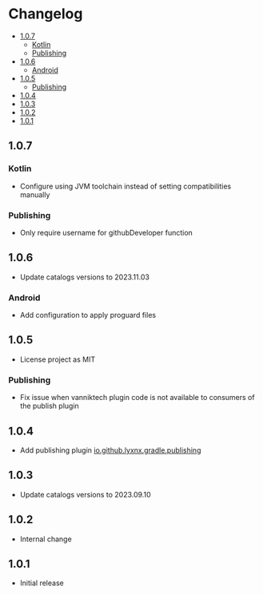 # Changelog

<!-- START doctoc generated TOC please keep comment here to allow auto update -->
<!-- DON'T EDIT THIS SECTION, INSTEAD RE-RUN doctoc TO UPDATE -->

- [1.0.7](#107)
  - [Kotlin](#kotlin)
  - [Publishing](#publishing)
- [1.0.6](#106)
  - [Android](#android)
- [1.0.5](#105)
  - [Publishing](#publishing-1)
- [1.0.4](#104)
- [1.0.3](#103)
- [1.0.2](#102)
- [1.0.1](#101)

<!-- END doctoc generated TOC please keep comment here to allow auto update -->

## 1.0.7

### Kotlin

- Configure using JVM toolchain instead of setting compatibilities manually

### Publishing

- Only require username for githubDeveloper function

## 1.0.6

- Update catalogs versions to 2023.11.03

### Android

- Add configuration to apply proguard files

## 1.0.5

- License project as MIT

### Publishing

- Fix issue when vanniktech plugin code is not available to consumers of the publish plugin

## 1.0.4

- Add publishing plugin [io.github.lyxnx.gradle.publishing](plugin-publish)

## 1.0.3

- Update catalogs versions to 2023.09.10

## 1.0.2

- Internal change

## 1.0.1

- Initial release
